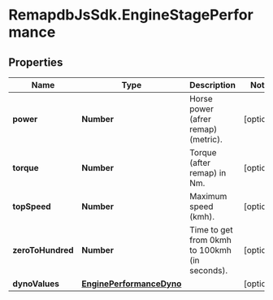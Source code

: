 # RemapdbJsSdk.EngineStagePerformance

## Properties
Name | Type | Description | Notes
------------ | ------------- | ------------- | -------------
**power** | **Number** | Horse power (afrer remap) (metric). | [optional] 
**torque** | **Number** | Torque (after remap) in Nm. | [optional] 
**topSpeed** | **Number** | Maximum speed (kmh). | [optional] 
**zeroToHundred** | **Number** | Time to get from 0kmh to 100kmh (in seconds). | [optional] 
**dynoValues** | [**EnginePerformanceDyno**](EnginePerformanceDyno.md) |  | [optional] 
